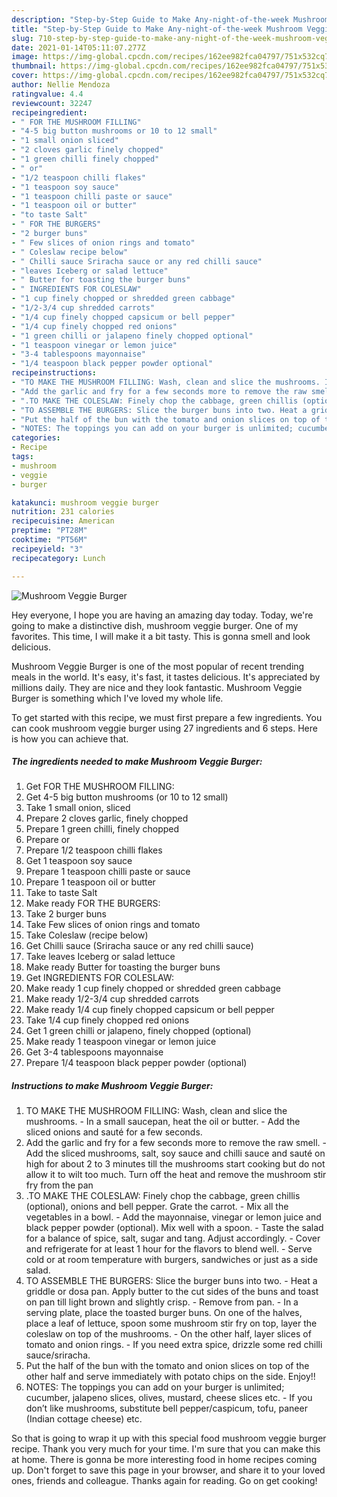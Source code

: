 ```yaml
---
description: "Step-by-Step Guide to Make Any-night-of-the-week Mushroom Veggie Burger"
title: "Step-by-Step Guide to Make Any-night-of-the-week Mushroom Veggie Burger"
slug: 710-step-by-step-guide-to-make-any-night-of-the-week-mushroom-veggie-burger
date: 2021-01-14T05:11:07.277Z
image: https://img-global.cpcdn.com/recipes/162ee982fca04797/751x532cq70/mushroom-veggie-burger-recipe-main-photo.jpg
thumbnail: https://img-global.cpcdn.com/recipes/162ee982fca04797/751x532cq70/mushroom-veggie-burger-recipe-main-photo.jpg
cover: https://img-global.cpcdn.com/recipes/162ee982fca04797/751x532cq70/mushroom-veggie-burger-recipe-main-photo.jpg
author: Nellie Mendoza
ratingvalue: 4.4
reviewcount: 32247
recipeingredient:
- " FOR THE MUSHROOM FILLING"
- "4-5 big button mushrooms or 10 to 12 small"
- "1 small onion sliced"
- "2 cloves garlic finely chopped"
- "1 green chilli finely chopped"
- " or"
- "1/2 teaspoon chilli flakes"
- "1 teaspoon soy sauce"
- "1 teaspoon chilli paste or sauce"
- "1 teaspoon oil or butter"
- "to taste Salt"
- " FOR THE BURGERS"
- "2 burger buns"
- " Few slices of onion rings and tomato"
- " Coleslaw recipe below"
- " Chilli sauce Sriracha sauce or any red chilli sauce"
- "leaves Iceberg or salad lettuce"
- " Butter for toasting the burger buns"
- " INGREDIENTS FOR COLESLAW"
- "1 cup finely chopped or shredded green cabbage"
- "1/2-3/4 cup shredded carrots"
- "1/4 cup finely chopped capsicum or bell pepper"
- "1/4 cup finely chopped red onions"
- "1 green chilli or jalapeno finely chopped optional"
- "1 teaspoon vinegar or lemon juice"
- "3-4 tablespoons mayonnaise"
- "1/4 teaspoon black pepper powder optional"
recipeinstructions:
- "TO MAKE THE MUSHROOM FILLING: Wash, clean and slice the mushrooms. In a small saucepan, heat the oil or butter. Add the sliced onions and sauté for a few seconds."
- "Add the garlic and fry for a few seconds more to remove the raw smell. Add the sliced mushrooms, salt, soy sauce and chilli sauce and sauté on high for about 2 to 3 minutes till the mushrooms start cooking but do not allow it to wilt too much. Turn off the heat and remove the mushroom stir fry from the pan"
- ".TO MAKE THE COLESLAW: Finely chop the cabbage, green chillis (optional), onions and bell pepper. Grate the carrot. Mix all the vegetables in a bowl. Add the mayonnaise, vinegar or lemon juice and black pepper powder (optional). Mix well with a spoon. Taste the salad for a balance of spice, salt, sugar and tang. Adjust accordingly. Cover and refrigerate for at least 1 hour for the flavors to blend well. Serve cold or at room temperature with burgers, sandwiches or just as a side salad."
- "TO ASSEMBLE THE BURGERS: Slice the burger buns into two. Heat a griddle or dosa pan. Apply butter to the cut sides of the buns and toast on pan till light brown and slightly crisp. Remove from pan. In a serving plate, place the toasted burger buns. On one of the halves, place a leaf of lettuce, spoon some mushroom stir fry on top, layer the coleslaw on top of the mushrooms. On the other half, layer slices of tomato and onion rings. If you need extra spice, drizzle some red chilli sauce/sriracha."
- "Put the half of the bun with the tomato and onion slices on top of the other half and serve immediately with potato chips on the side. Enjoy!!"
- "NOTES: The toppings you can add on your burger is unlimited; cucumber, jalapeno slices, olives, mustard, cheese slices etc. If you don’t like mushrooms, substitute bell pepper/caspicum, tofu, paneer (Indian cottage cheese) etc."
categories:
- Recipe
tags:
- mushroom
- veggie
- burger

katakunci: mushroom veggie burger 
nutrition: 231 calories
recipecuisine: American
preptime: "PT28M"
cooktime: "PT56M"
recipeyield: "3"
recipecategory: Lunch

---
```



![Mushroom Veggie Burger](https://img-global.cpcdn.com/recipes/162ee982fca04797/751x532cq70/mushroom-veggie-burger-recipe-main-photo.jpg)

Hey everyone, I hope you are having an amazing day today. Today, we're going to make a distinctive dish, mushroom veggie burger. One of my favorites. This time, I will make it a bit tasty. This is gonna smell and look delicious.

Mushroom Veggie Burger is one of the most popular of recent trending meals in the world. It's easy, it's fast, it tastes delicious. It's appreciated by millions daily. They are nice and they look fantastic. Mushroom Veggie Burger is something which I've loved my whole life.




To get started with this recipe, we must first prepare a few ingredients. You can cook mushroom veggie burger using 27 ingredients and 6 steps. Here is how you can achieve that.

<!--inarticleads1-->

##### The ingredients needed to make Mushroom Veggie Burger:

1. Get  FOR THE MUSHROOM FILLING:
1. Get 4-5 big button mushrooms (or 10 to 12 small)
1. Take 1 small onion, sliced
1. Prepare 2 cloves garlic, finely chopped
1. Prepare 1 green chilli, finely chopped
1. Prepare  or
1. Prepare 1/2 teaspoon chilli flakes
1. Get 1 teaspoon soy sauce
1. Prepare 1 teaspoon chilli paste or sauce
1. Prepare 1 teaspoon oil or butter
1. Take to taste Salt
1. Make ready  FOR THE BURGERS:
1. Take 2 burger buns
1. Take  Few slices of onion rings and tomato
1. Take  Coleslaw (recipe below)
1. Get  Chilli sauce (Sriracha sauce or any red chilli sauce)
1. Take leaves Iceberg or salad lettuce
1. Make ready  Butter for toasting the burger buns
1. Get  INGREDIENTS FOR COLESLAW:
1. Make ready 1 cup finely chopped or shredded green cabbage
1. Make ready 1/2-3/4 cup shredded carrots
1. Make ready 1/4 cup finely chopped capsicum or bell pepper
1. Take 1/4 cup finely chopped red onions
1. Get 1 green chilli or jalapeno, finely chopped (optional)
1. Make ready 1 teaspoon vinegar or lemon juice
1. Get 3-4 tablespoons mayonnaise
1. Prepare 1/4 teaspoon black pepper powder (optional)




<!--inarticleads2-->

##### Instructions to make Mushroom Veggie Burger:

1. TO MAKE THE MUSHROOM FILLING: Wash, clean and slice the mushrooms. - In a small saucepan, heat the oil or butter. - Add the sliced onions and sauté for a few seconds.
1. Add the garlic and fry for a few seconds more to remove the raw smell. - Add the sliced mushrooms, salt, soy sauce and chilli sauce and sauté on high for about 2 to 3 minutes till the mushrooms start cooking but do not allow it to wilt too much. Turn off the heat and remove the mushroom stir fry from the pan
1. .TO MAKE THE COLESLAW: Finely chop the cabbage, green chillis (optional), onions and bell pepper. Grate the carrot. - Mix all the vegetables in a bowl. - Add the mayonnaise, vinegar or lemon juice and black pepper powder (optional). Mix well with a spoon. - Taste the salad for a balance of spice, salt, sugar and tang. Adjust accordingly. - Cover and refrigerate for at least 1 hour for the flavors to blend well. - Serve cold or at room temperature with burgers, sandwiches or just as a side salad.
1. TO ASSEMBLE THE BURGERS: Slice the burger buns into two. - Heat a griddle or dosa pan. Apply butter to the cut sides of the buns and toast on pan till light brown and slightly crisp. - Remove from pan. - In a serving plate, place the toasted burger buns. On one of the halves, place a leaf of lettuce, spoon some mushroom stir fry on top, layer the coleslaw on top of the mushrooms. - On the other half, layer slices of tomato and onion rings. - If you need extra spice, drizzle some red chilli sauce/sriracha.
1. Put the half of the bun with the tomato and onion slices on top of the other half and serve immediately with potato chips on the side. Enjoy!!
1. NOTES: The toppings you can add on your burger is unlimited; cucumber, jalapeno slices, olives, mustard, cheese slices etc. - If you don’t like mushrooms, substitute bell pepper/caspicum, tofu, paneer (Indian cottage cheese) etc.




So that is going to wrap it up with this special food mushroom veggie burger recipe. Thank you very much for your time. I'm sure that you can make this at home. There is gonna be more interesting food in home recipes coming up. Don't forget to save this page in your browser, and share it to your loved ones, friends and colleague. Thanks again for reading. Go on get cooking!
